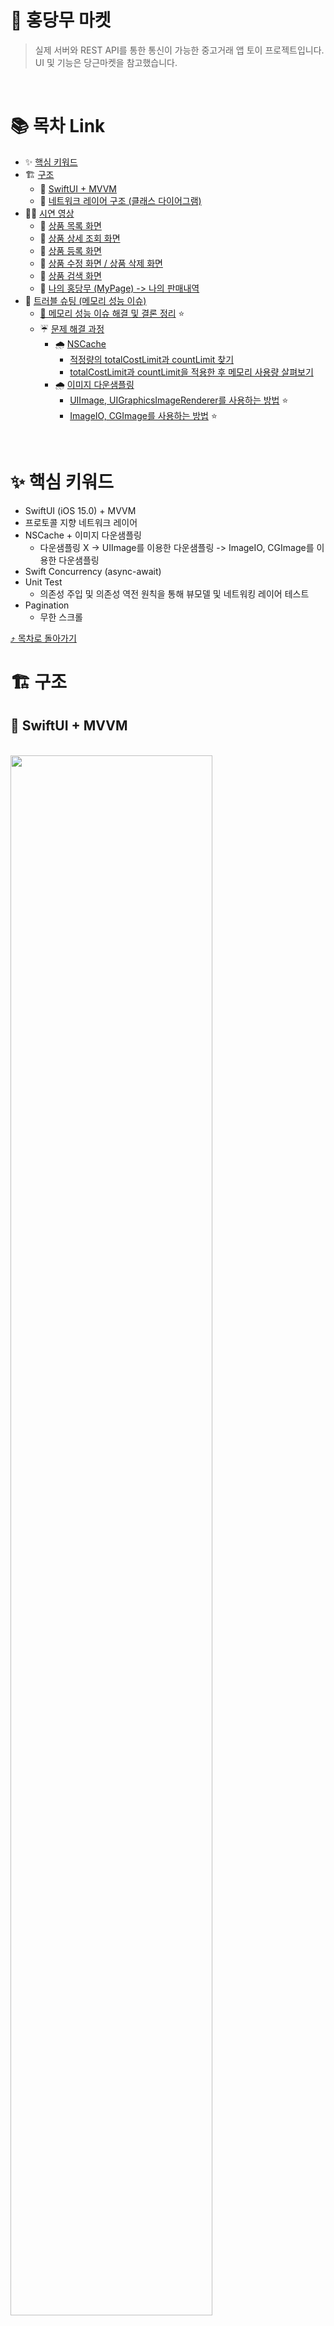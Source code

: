 # 🥕 홍당무 마켓
> 실제 서버와 REST API를 통한 통신이 가능한 중고거래 앱 토이 프로젝트입니다. 
> UI 및 기능은 당근마켓을 참고했습니다.

<br>

# 📚 목차 Link
- ✨ [핵심 키워드](#-핵심-키워드)
- 🏗️ [구조](#%EF%B8%8F-구조)
  - 🏰 [SwiftUI + MVVM](#-swiftui--mvvm)
  - 📡 [네트워크 레이어 구조 (클래스 다이어그램)](#-네트워크-레이어-구조-클래스-다이어그램)
- 🧑‍🏫 [시연 영상](#-시연-영상)
  - 📱 [상품 목록 화면](#-상품-목록-화면)
  - 📱 [상품 상세 조회 화면](#-상품-상세-조회-화면)
  - 📱 [상품 등록 화면](#-상품-등록-화면)
  - 📱 [상품 수정 화면 / 상품 삭제 화면](#-상품-수정-화면--상품-삭제-화면)
  - 📱 [상품 검색 화면](#-상품-검색-화면)
  - 📱 [나의 홍당무 (MyPage) -> 나의 판매내역](#-나의-홍당무-mypage---나의-판매내역)
- 🔫 [트러블 슈팅 (메모리 성능 이슈)](#-트러블-슈팅-메모리-성능-이슈)
  - [🌈 메모리 성능 이슈 해결 및 결론 정리](#-메모리-성능-이슈-해결-및-결론-정리) ⭐️
  - ☔️ [문제 해결 과정](#%EF%B8%8F-문제-해결-과정)
    - 🌧️ [NSCache](#%EF%B8%8F-nscache)
      - [적정량의 totalCostLimit과 countLimit 찾기](#적정량의-totalcostlimit과-countlimit-찾기)
      - [totalCostLimit과 countLimit을 적용한 후 메모리 사용량 살펴보기](#totalcostlimit과-countlimit을-적용한-후-메모리-사용량-살펴보기)
    - 🌧️ [이미지 다운샘플링](#%EF%B8%8F-이미지-다운샘플링)
      - [UIImage, UIGraphicsImageRenderer를 사용하는 방법](#uiimage-uigraphicsimagerenderer를-사용하는-방법) ⭐️
      - [ImageIO, CGImage를 사용하는 방법](#imageio-cgimage를-사용하는-방법) ⭐️

<br>

# ✨ 핵심 키워드
- SwiftUI (iOS 15.0) + MVVM
- 프로토콜 지향 네트워크 레이어
- NSCache + 이미지 다운샘플링
  - 다운샘플링 X -> UIImage를 이용한 다운샘플링 -> ImageIO, CGImage를 이용한 다운샘플링
- Swift Concurrency (async-await)
- Unit Test
  - 의존성 주입 및 의존성 역전 원칙을 통해 뷰모델 및 네트워킹 레이어 테스트
- Pagination
  - 무한 스크롤

[⤴️ 목차로 돌아가기](#-목차-link)
<br>

# 🏗️ 구조

## 🏰 SwiftUI + MVVM

<br>
<img src="https://github.com/minsson/ios-hongdangmu-market/assets/96630194/7935498d-8a44-4290-9f5e-33824f5b0287" width="80%">
<br>
<br>

- SwiftUI에 일반적으로 가장 적합한 아키텍처가 무엇인지는 아직도 논의가 진행되고 있습니다.
  - 특히 SwiftUI 초기 당연스레 도입됐던 MVVM 구조에 대한 의문이 많이 제기되고 있습니다.
- 다만 저의 경우 SwiftUI + MVVM을 직접 경험하고 장단점을 생각해보고 싶어 MVVM 구조를 채택했습니다.
- 또한 현업에서는 여전히 MVVM 구조가 많이 쓰인다는 점도 고려했습니다.

[⤴️ 목차로 돌아가기](#-목차-link)
<br>

## 📡 네트워크 레이어 구조 (클래스 다이어그램)

<br>

![Pasted image 20230607221131](https://github.com/minsson/ios-hongdangmu-market/assets/96630194/1804e04e-36d8-419e-890c-958d63f27dcb)

### API Endpoint 정의
- 여러 API endpoint를 enum과 struct를 통해 정의하였습니다. 유연성과 확장성을 높이고 의존성은 낮추기 위함입니다. 각 API endpoint 관련 요청에 필요한 파라미터 및 경로는 구조체 내에 있습니다. 이는 URLRequest를 생성하고 실행하는 데 사용됩니다.

### 프로토콜 지향 네트워크 레이어
  - 프로토콜 지향 프로그래밍을 사용해 API 요청의 각 종류(GET, POST, PATCH, DELETE)를 나타내는 프로토콜을 정의했습니다. 이를 통해 API 요청 유형에 따라 공통된 작업을 캡슐화하고 코드의 재사용성을 높였습니다.
        
### API 서비스 계층
  - API 요청을 처리하는 OpenMarketAPIService라는 이름의 서비스 계층을 정의하였습니다. 이 객체에서는 API의 extension을 통해 Netsted Struct로 정의된 각 구조체를 일종의 UseCase처럼 활용해, 클라이언트 코드에서 필요한 타입으로 반환해줍니다.

[⤴️ 목차로 돌아가기](#-목차-link)
<br>

# 🧑‍🏫 시연 영상

## 📱 상품 목록 화면

| 무한 스크롤 | 이미지 캐싱 | 당겨서 Refresh |
| :------: | :--------: | :-------: |
| <img src="https://github.com/minsson/ios-hongdangmu-market/assets/96630194/7fc1b2d3-f54c-440e-896f-3b45030c0d5e" height="100%"> | <img src="https://github.com/minsson/ios-hongdangmu-market/assets/96630194/91cf995d-0214-4e6e-a9c4-f9c5da206249" height="100%"> | <img src="https://github.com/minsson/ios-hongdangmu-market/assets/96630194/2af713d2-84ea-4b61-88d7-1cbab9af05ea" height="100%"> |

## 📱 상품 상세 조회 화면

| 상품 이미지 Carousel | Sticky Header | 상품공유 Activity Sheet |
| :--------------: | :------------: | :-------------------: |
| <img src="https://github.com/minsson/ios-hongdangmu-market/assets/96630194/66fb5b97-cc00-451f-9a5e-e41001a3dcb2" height="100%"> | <img src="https://github.com/minsson/ios-hongdangmu-market/assets/96630194/47e9bb80-dc2a-42f8-8200-4974a8ab3391" height="100%"> | <img src="https://github.com/minsson/ios-hongdangmu-market/assets/96630194/269c13db-94f6-4f37-b2d4-fb60fceed49d" height="100%"> |

## 📱 상품 등록 화면
| 이미지 선택(최대 5장) 및 삭제 | 불러온 이미지 삭제 | 등록한 상품으로 자동 이동 |
| :---------------------: | :-----------: | :-----------------: |
| <img src="https://github.com/minsson/ios-hongdangmu-market/assets/96630194/44dafce8-c2ae-40f9-8bb4-56d0436e49c1" height="100%"> | <img src="https://github.com/minsson/ios-hongdangmu-market/assets/96630194/b88963aa-3307-459c-9317-d5d49f8d99b4" height="100%"> | <img src="https://github.com/minsson/ios-hongdangmu-market/assets/96630194/33d9785e-8087-4bda-bd9d-a48a6d3e3b65" height="100%"> |

## 📱 상품 수정 화면 / 상품 삭제 화면
| 자신이 올린 상품만 수정 및 삭제 가능 | 자신의 상품 수정 | 자신의 상품 삭제 및 상품 목록으로 자동 이동 |
| :---------------------: | :-----------: | :-----------------: |
| <img src="https://github.com/minsson/ios-hongdangmu-market/assets/96630194/c2c20312-1884-4517-99bc-8fb78f4e287f" height="100%"> | <img src="https://github.com/minsson/ios-hongdangmu-market/assets/96630194/ea7dc173-e86c-4696-8b0b-7e6b89a87201" height="100%"> | <img src="https://github.com/minsson/ios-hongdangmu-market/assets/96630194/42df6c89-b69a-4cdf-8800-c00df7c4a3a8" height="100%"> |

## 📱 상품 검색 화면
| 특정 키워드로 검색 | 검색어 자동완성<br>(API 미제공 -> Mock 데이터 네트워킹) | 최근 검색어<br>(탭하여 검색 결과 보기 / 기록 개별 및 전체 삭제)  |
| :---------------------: | :-----------: | :-----------------: |
| <img src="https://github.com/minsson/ios-hongdangmu-market/assets/96630194/f5ea312c-240e-47db-9714-6737ed9cc4b6" height="100%"> | <img src="https://github.com/minsson/ios-hongdangmu-market/assets/96630194/ea7dc173-e86c-4696-8b0b-7e6b89a87201" height="100%"> | <img src="https://github.com/minsson/ios-hongdangmu-market/assets/96630194/3dd2ab6b-92bd-4856-90b9-9377e088f2cb" height="100%"> |

## 📱 나의 홍당무 (MyPage) -> 나의 판매내역
| 나의 판매내역 화면 진입 | 판매중, 거래완료 탭 간 전환 | 글쓰기 화면 진입 |
| :---------------------: | :-----------: | :-----------------: |
| <img src="https://github.com/minsson/ios-hongdangmu-market/assets/96630194/b7273fba-7325-4932-9494-cf07f8575d0b" height="100%"> | <img src="https://github.com/minsson/ios-hongdangmu-market/assets/96630194/460eb02f-9442-4d36-bcd0-28bf2267c509" height="100%"> | <img src="https://github.com/minsson/ios-hongdangmu-market/assets/96630194/0c659b0e-06ed-4648-af67-be80792219ea" height="100%"> |

[⤴️ 목차로 돌아가기](#-목차-link)
<br>

# 🔫 트러블 슈팅 (메모리 성능 이슈)

## 🌈 메모리 성능 이슈 해결 및 결론 정리
- 메모리 성능 이슈가 있어 NSCache 용량 조절 및 다운샘플링으로 해결했습니다.
- 특히 이미지 다운 샘플링을 통해 성능을 비약적으로 상승시킬 수 있었습니다.

|                                     |   다운샘플링 전   |   UIImage로 다운샘플링   |   CGImage로 다운 샘플링   |
|:-----------------------------------:|:---------------:|:--------------------:|:---------------------:|
|   총 메모리캐시 사용량 (이미지 1336장)   | 3,225MB(3.15GB) | 1,526MB (1.49GB) |    129MB (0.12GB)     |
|     이미지 한 장당 평균 메모리 사용량     |     2.41MB     |      1.14MB      |         0.1MB         |
| 100MB의 메모리 캐시에 넣을 수 있는 이미지 수 |      41장       |        87장       |        1,034장        |
|         다운샘플링 전 대비 개선율         |        -        |       112%       |         2,422%        |

[⤴️ 목차로 돌아가기](#-목차-link)
<br>

## ☔️ 문제 해결 과정

### 🌧️ NSCache
- NSCache를 이용해 이미지를 메모리 캐싱했습니다.
- 처음에는 캐시 용량을 설정하지 않은 상태로 간단하게 성능 테스트를 진행해봤습니다. 서버에 있는 모든 상품을 Task Cancel 없이 훑은 결과, 3.15GB의 메모리를 차지합니다.

<img width="100%" alt="1_NSCache 제한 전_다운샘플링 전_RAM" src="https://github.com/minsson/ios-hongdangmu-market/assets/96630194/44050ab8-8f05-4cbf-88f3-1b01b09d68c1">

- 몇 년 전 아이폰 11 프로에서 카메라 앱이 램 1GB 정도를 차지해, 사진을 찍으면 기존에 사용 중이던 앱이 종료되거나 리프레시 되는 이슈가 있었습니다. 
- 홍당무 마켓 프로젝트에서 사용하는 OpenMarketAPI의 총 상품 수는 현재 기준 1336개에 불과합니다. 그런데도 이 정도의 성능이니, 당연히 조치가 필요합니다.
- 참고:
  - 아이폰 11 프로의 램이 4GB, 그리고 현재 아이폰 14 프로의 램이 6GB 입니다.
#### 적정량의 totalCostLimit과 countLimit 찾기
- NSCache의 용량 조절이 필요한 것은 자명했습니다. 그런데 NSCache의 용량을 너무 줄이면 캐시를 사용하는 이유가 없어집니다. 적절한 용량이 어느 정도인지 궁금했습니다.
##### 시도 1: 다른 앱의 메모리 사용량을 Instruments로 살펴보기 - 실패
- 자주 사용하는 앱의 메모리 사용량을 벤치마킹 하고 싶어 Instruments로 여러 앱을 시도해봤지만, 아래와 같은 에러가 발생했습니다.
  - 대부분의 경우 자신이 개발 중인 앱으로 검사하기 때문에, 구글링 해봐도 정확한 에러 원인은 찾지 못했습니다. 하지만 Permission 이야기가 나온 것으로 보아 아마 해당 앱의 개발자들만 검사할 수 있는 것으로 보였습니다.
  - 당근마켓
    <img width="100%" alt="당근마켓 Instruments로 메모리 사용량 검사 시도" src="https://github.com/minsson/ios-hongdangmu-market/assets/96630194/4f57930f-8b1b-4143-ad0c-e681db7efc67">
  - Instagram
   ![Pasted image 20230608210741](https://github.com/minsson/ios-hongdangmu-market/assets/96630194/d8c78139-318a-4adf-a225-d5b473e8f58b)

##### 시도 2: 아이폰의 메모리 사용량을 봐주는 앱을 통해 간접적으로 추측하기
- 직접 측정이 어려워보여 아래처럼 아이폰에 성능모니터 앱을 설치해 메모리 사용량을 측정해봤습니다.
- 아래는 당근마켓 앱을 기준으로 실험해본 결과입니다.

| 상품 목록에 진입했을 때 | 1분 동안 빠르게 스크롤 다운했을 때 |
| :-: | :-: |
| <img src="https://github.com/minsson/ios-hongdangmu-market/assets/96630194/650f1719-bfc0-4efc-b433-a9c55de27a5e" width="250"> | <img src="https://github.com/minsson/ios-hongdangmu-market/assets/96630194/4164b029-4a74-4eba-97d6-7ced15744d21" width="250"> |

- Active Memory가 883 MB에서 985MB로 변했습니다. 
- 하지만 유의미한 차이라고 보기 어려웠습니다. 메모리 사용량은 다양한 조건에 의해 변할 수 있는데, 이런 방식으로 검증하는 것이 신뢰할 수 있는 방법이라고 보기 어려웠습니다.
- 또, 당근마켓이 온디스크 캐싱을 할 수도 있기 때문에 더더욱 신뢰하기 어려웠습니다.

##### 결론

- 현재로서는 제대로 된 기준이 없기에, 위에서 추측한 것처럼 우선은 100MB 정도의 캐시를 사용한다고 추측하고 진행해보기로 했습니다.
-  그런데 100MB라면 얼마나 많은 이미지를 담을 수 있을까요? OpenMarketAPI에서 보내주는 썸네일의 용량을 먼저 살펴볼 필요가 있었습니다.
- 아래와 같이 가져온 이미지의 수를 기록하는 싱글톤 객체를 임시로 구현했습니다.

```swift
final class SizeRecorder {
  static let shared = SizeRecorder()
  var totalImageCount = 0
}
```

- 아래와 같이 이미지를 가져오는 로직에서 사용하고, 결과를 print했습니다.

```swift
SizeRecorder.shared.totalImageCount += 1

print("지금까지 가져온 이미지 Data의 수: \(SizeRecorder.shared.totalImageCount)")
```

- OpenMarketAPI에 있는 모든 상품 수를 불러온 결과입니다.

```plain
지금까지 가져온 이미지의 수: 1336
```

- 1336개의 이미지가 3.15GB를 차지하므로, 평균적으로 이미지 한 개의 용량이 2.41MB라고 볼 수 있습니다.
- 100MB에는 41개의 이미지가 들어갈 수 있습니다.
- 따라서 NSCache의 `countLimit`에는 넉넉히 50을, `totalCostLimit`에는 100MB의 값을 할당했습니다.

```swift
final class ImageCacheManager: ObservableObject {
  
  static let shared = ImageCacheManager()
  private let cache: NSCache<NSString, UIImage> = {
    let cache = NSCache<NSString, UIImage>()
    cache.countLimit = 50
    cache.totalCostLimit = 1024 * 1024 * 100 // 100MB
    return cache
  }()
  
  private init() { }
  
}
```

[⤴️ 목차로 돌아가기](#-목차-link)

#### totalCostLimit과 countLimit을 적용한 후 메모리 사용량 살펴보기

- 제한을 적용한 후 다시 살펴봤습니다. 
- 캐시가 가득찬 후에는 아래와 같이 평균적으로 150MB - 230MB 사이를 오갔으며, 최대 248.7MB를 기록했습니다.

<img width="100%" alt="2_NSCache 제한 후_다운샘플링 전_RAM" src="https://github.com/minsson/ios-hongdangmu-market/assets/96630194/a07f495e-1fc9-447d-8948-d473bc6a1e7a">

- totalCostLimit을 100MB로 설정했음에도 불구하고 그 이상의 메모리를 사용하고 있습니다.
- totalCostLimit과 countLimit 모두 엄격한 제한이 아니기 때문입니다.
  - 근거는 공식문서에서 찾아볼 수 있습니다.
    - [countLimit | Apple Developer Documentation](https://developer.apple.com/documentation/foundation/nscache/1416355-countlimit)
    - [totalCostLimit | Apple Developer Documentation](https://developer.apple.com/documentation/foundation/nscache/1407672-totalcostlimit)
- 재미있게도 두 문서 모두 Discussion의 하단에 같은 글을 넣어놨습니다.
> 이것은 엄격한 제한이 아닙니다. 캐시가 제한을 초과하면 캐시의 구현 세부 사항에 따라 캐시의 개체가 즉시 또는 나중에 제거되거나 전혀 제거되지 않을 수 있습니다.

[⤴️ 목차로 돌아가기](#-목차-link)

<br>

### 🌧️ 이미지 다운샘플링

- 캐싱 용량을 제한하여 성능을 개선하면서도, 최대한 많은 이미지를 캐싱하여 UX를 개선해야 하는 딜레마가 있습니다.
- totalCostLimit을 100MB로 제한하면서도 최대한 많은 이미지를 캐싱하기 위해 다운샘플링을 진행했습니다.

[⤴️ 목차로 돌아가기](#-목차-link)

#### UIImage, UIGraphicsImageRenderer를 사용하는 방법

- 이미 프로젝트 내에서 서버에 이미지를 업로드하기 전 이미지 용량을 줄이기 위해 사용하던 방법입니다.
- 스택 오버플로우, 블로그 등에 많이 보이던 코드를 조금 손봐서 사용했습니다.
- 아래는 ImageDownsamplingManager 파일에 구현한 코드입니다.

```swift
fileprivate extension UIImage {
  
  func resized(withNewWidth newWidth: CGFloat) -> UIImage {
    let scale = newWidth / self.size.width
    let newHeight = self.size.height * scale
    
    let size = CGSize(width: newWidth, height: newHeight)
    let render = UIGraphicsImageRenderer(size: size)
    let renderImage = render.image { context in
      self.draw(in: CGRect(origin: .zero, size: size))
    }
    
    return renderImage
  }
  
}
```

- 기존의 `countLimit`은 50, `totalCostLimit`은 100MB인 상태를 유지하고 측정한 결과입니다. 

<img width="100%" alt="3_NSCache 제한 후_UIImage로 다운샘플링 후_RAM" src="https://github.com/minsson/ios-hongdangmu-market/assets/96630194/03e1a6d8-8fce-4379-985f-62d292a2e8b6">

- 다운샘플링 전과 용량을 비교해야 하므로 NSCache의 countLimit과 totalCostLimit은 제거하고 다시 측정했습니다.
- 다운샘플링 전 3.15GB였던 메모리 사용량이 1.49GB가 되어, 약 52.7% 개선되었습니다.

<img width="100%" alt="3_1_NSCache 제한 풀고_UIImage로 다운샘플링_RAM" src="https://github.com/minsson/ios-hongdangmu-market/assets/96630194/6bb15ce0-528a-4bbd-ab0a-e42d59d5b5b2">

- 이미지 하나는 1.14MB의 메모리를 차지하는 것으로 추정할 수 있습니다.
- 즉, 100MB 용량의 캐시에 약 87개의 이미지가 들어간다고 볼 수 있습니다. 41개에서 87개가 되었습니다.

[⤴️ 목차로 돌아가기](#-목차-link)

#### ImageIO, CGImage를 사용하는 방법

- 위 코드를 더 개선할 방법을 찾던 중 [iOS Memory Deep Dive - WWDC18 - Videos - Apple Developer](https://developer.apple.com/videos/play/wwdc2018/416/)을 보게 되었습니다.
- 아래 이미지들은 해당 세션의 발표자료를 캡처한 것입니다. 중간의 Images 파트에서 제가 사용했던 방법이 비효율적임을 알게 되었습니다.
<img width="70%" alt="Pasted image 20230609013944" src="https://github.com/minsson/ios-hongdangmu-market/assets/96630194/6ca47cc5-2a9c-4074-b39e-28fcf407035c">

- 아래는 제가 기존에 선택했던 방법입니다. 비효율적이라는 것을 알게 되었습니다.
<img width="70%" alt="Pasted image 20230609014031" src="https://github.com/minsson/ios-hongdangmu-market/assets/96630194/c7f82a2d-2aef-474b-841e-a6b67c23c448">

- 아래는 ImageIO를 활용해 더 효율적으로 다운샘플링 하는 방법입니다.
<img width="70%" alt="Pasted image 20230609014103" src="https://github.com/minsson/ios-hongdangmu-market/assets/96630194/d7fc2524-ca64-418e-91f5-f718086d587b">

- 기존 UIImage로 다운샘플링했던 코드를 아래의 코드로 대체했습니다.
```swift
struct ImageDownsamplingManager {
  func downsample(imageData: Data, for size: CGSize, scale: CGFloat) -> CGImage? {
    let imageSourceOptions = [kCGImageSourceShouldCache: false] as CFDictionary
    guard let imageSource = CGImageSourceCreateWithData(imageData as CFData, imageSourceOptions) else {
      return nil
    }
    
    let maxDimensionInPixels = max(size.width, size.height) * scale
    let downsampleOptions = downsampleOptions(with: maxDimensionInPixels)

    guard let downsampledImage = CGImageSourceCreateThumbnailAtIndex(imageSource, 0, downsampleOptions) else {
      return nil
    }

    return downsampledImage
  }
}

private extension {
  func downsampleOptions(with maxDimensionInPixels: CGFloat) -> CFDictionary {
    let downsampleOptions = [
      kCGImageSourceCreateThumbnailFromImageAlways: true,
      kCGImageSourceShouldCacheImmediately: true,
      kCGImageSourceCreateThumbnailWithTransform: true,
      kCGImageSourceThumbnailMaxPixelSize: maxDimensionInPixels
    ] as [CFString : Any] as CFDictionary
    
    return downsampleOptions
  }
}
```
- 다운샘플링 전과 용량을 비교해야 하므로 NSCache의 countLimit과 totalCostLimit은 제거하고 다시 측정했습니다.
- 정말 놀랍게도 아래와 같은 결과가 나왔습니다. 

<img width="70%" alt="4_1_NSCache 제한 풀고_CGImage로 다운 샘플링_RAM" src="https://github.com/minsson/ios-hongdangmu-market/assets/96630194/47352d06-2866-49f1-9957-ccbeff247509">

- 이미지 한 장당 평균 약 99KB의 메모리를 사용합니다. 100MB에 1034장이 들어갑니다.
  - 129 * 1024 / 1336 = 98.87
- 다운샘플링 전 대비 개선율이 2,422%이며, UIImage로 다운샘플링 후 대비 개선율이 1,088% 입니다.
- 2-3배 정도는 좋아질 수 있을 거라고 생각했지만, 이렇게까지 큰 차이가 나니 당황스러울 정도였습니다.
- 좀 더 깊게 공부하지 않았다면 UIImage로 다운샘플링한 상태로 프로젝트를 마무리했을지도 모릅니다.
- 이 트러블 슈팅을 통해 늘 깊게 공부하는 습관을 유지하고, WWDC 등 여러 학습자료를 통해 역량을 강화해야 한다는 생각을 다시 한번 하게 됐습니다. 
